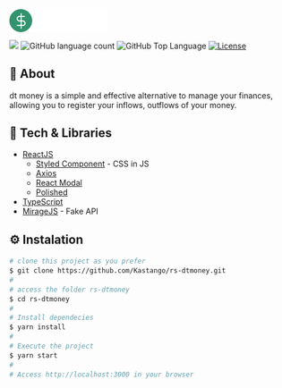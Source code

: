 <img align="center" src="src/assets/logo.svg" width="35%" alt="dt money">
<p>
  <img src="https://img.shields.io/badge/made%20by-Kastango-32936F?style=flat-square">
  <img alt="GitHub language count" src="https://img.shields.io/github/languages/count/kastango/rs-dtmoney?color=32936F&style=flat-square">
  <img alt="GitHub Top Language" src="https://img.shields.io/github/languages/top/kastango/rs-dtmoney?color=32936F&style=flat-square">
  <a href="https://opensource.org/licenses/MIT">
    <img alt="License" src="https://img.shields.io/badge/license-MIT-32936F?style=flat-square">
  </a>
  
</p>

## 📙 About
dt money is a simple and effective alternative to manage your finances, allowing you to register your inflows, outflows of your money.

## 🧰 Tech & Libraries

* [ReactJS](https://pt-br.reactjs.org/tutorial/tutorial.html)
  * [Styled Component](https://www.npmjs.com/package/styled-components) - CSS in JS
  * [Axios](https://www.npmjs.com/package/axios)
  * [React Modal](https://www.npmjs.com/package/react-modal)
  * [Polished](https://www.npmjs.com/package/polished)
* [TypeScript](https://www.typescriptlang.org/)
* [MirageJS](https://miragejs.com/) - Fake API



## ⚙️ Instalation
```bash
# clone this project as you prefer
$ git clone https://github.com/Kastango/rs-dtmoney.git
#
# access the folder rs-dtmoney
$ cd rs-dtmoney
#
# Install dependecies
$ yarn install
#
# Execute the project
$ yarn start
#
# Access http://localhost:3000 in your browser
```
